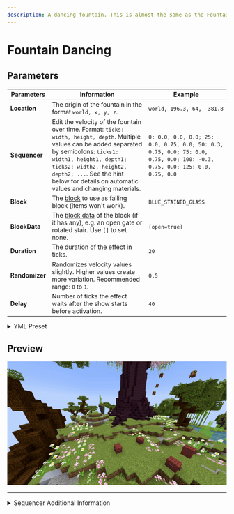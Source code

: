 ```yaml
---
description: A dancing fountain. This is almost the same as the Fountain effect, but you can change the velocity over time.
---
```


# Fountain Dancing

## Parameters

| Parameters      | Information                                                                                                                                                                                                                                                                                   | Example                                                                                                                   |
|-----------------|-----------------------------------------------------------------------------------------------------------------------------------------------------------------------------------------------------------------------------------------------------------------------------------------------|---------------------------------------------------------------------------------------------------------------------------|
| **Location**    | The origin of the fountain in the format `world, x, y, z`.                                                                                                                                                                                                                                    | `world, 196.3, 64, -381.8`                                                                                                |
| **Sequencer**   | Edit the velocity of the fountain over time. Format: `ticks: width, height, depth`. Multiple values can be added separated by semicolons: `ticks1: width1, height1, depth1; ticks2: width2, height2, depth2; ...`. See the hint below for details on automatic values and changing materials. | `0: 0.0, 0.0, 0.0; 25: 0.0, 0.75, 0.0; 50: 0.3, 0.75, 0.0; 75: 0.0, 0.75, 0.0; 100: -0.3, 0.75, 0.0; 125: 0.0, 0.75, 0.0` |
| **Block**       | The [block](https://hub.spigotmc.org/javadocs/bukkit/org/bukkit/Material.html) to use as falling block (items won't work).                                                                                                                                                                    | `BLUE_STAINED_GLASS`                                                                                                      |
| **BlockData**   | The [block data](https://minecraft.wiki/w/Block_states) of the block (if it has any), e.g. an open gate or rotated stair. Use `[]` to set none.                                                                                                                                               | `[open=true]`                                                                                                             |
| **Duration**    | The duration of the effect in ticks.                                                                                                                                                                                                                                                          | `20`                                                                                                                      |
| **Randomizer**  | Randomizes velocity values slightly. Higher values create more variation. Recommended range: `0` to `1`.                                                                                                                                                                                      | `0.5`                                                                                                                     |
| **Delay**       | Number of ticks the effect waits after the show starts before activation.                                                                                                                                                                                                                     | `40`                                                                                                                      |

<details>
<summary>YML Preset</summary>

```yaml
'1':
  Type: FOUNTAIN_DANCING
  Location: 'world, 0, 0, 0'
  Sequencer: '0: 0.0, 0.0, 0.0; 25: 0.0, 0.75, 0.0; 50: 0.3, 0.75, 0.0; 75: 0.0, 0.75, 0.0; 100: -0.3, 0.75, 0.0; 125: 0.0, 0.75, 0.0'
  Block: BLUE_STAINED_GLASS
  BlockData: []
  Duration: 20
  Randomizer: 0
  Delay: 0
```

</details>

## Preview

![Fountain Dancing Preview](../assets/previews/fountain_dancing.gif)

---

<details>
<summary>Sequencer Additional Information</summary>
:::info

### Sequencer Additional Information

The sequencer format is:

```
tick: width, height, depth; tick: width, height, depth; ...
```

**Advanced usage:**

* **Automatic values:** Use `~` to let the plugin calculate the value automatically.

  Example:

  ```
  0: 0.0, 0.0, 0.0;
  50: ~, 0.75, 0.2;
  100: 0.3, ~, -0.2;
  ```

* **Changing materials:** Add a material name as a fourth value to change the block used at that tick.

  Example:

  ```
  0: 0.0, 0.0, 0.0, RED_WOOL;
  50: ~, ~, ~, YELLOW_WOOL;
  100: 0.3, 0.75, 0.3, ORANGE_WOOL;
  ```

:::
</details>